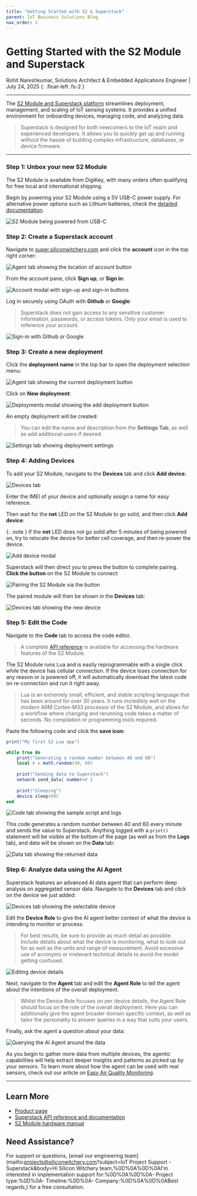 ```yaml
---
title: "Getting Started with S2 & Superstack"
parent: IoT Business Solutions Blog
nav_order: 1
---
```


# **Getting Started with the S2 Module and Superstack**

Rohit Nareshkumar, Solutions Architect & Embedded Applications Engineer \| July 24, 2025
{: .float-left .fs-2 }

---

The [S2 Module and Superstack platform](https://www.siliconwitchery.com/s2-superstack) streamlines deployment, management, and scaling of IoT sensing systems. It provides a unified environment for onboarding devices, managing code, and analyzing data. 

> Superstack is designed for both newcomers to the IoT realm and experienced developers. It allows you to quickly get up and running without the hassle of building complex infrastructure, databases, or device firmware.

---

### Step 1: Unbox your new S2 Module

The S2 Module is available from DigiKey, with many orders often qualifying for free local and international shipping.

Begin by powering your S2 Module using a 5V USB-C power supply. For alternative power options such as Lithium batteries, check the [detailed documentation](/pages/s2-module#power--battery-interface).

![S2 Module being powered from USB-C](/assets/images/blog/getting-started-with-s2-superstack-s2-power-input.png)

### Step 2: Create a Superstack account

Navigate to [super.siliconwitchery.com](https://super.siliconwitchery.com) and click the **account** icon in the top right corner:

![Agent tab showing the location of account button](/assets/images/blog/getting-started-with-s2-superstack-account-button.png)

From the account pane, click **Sign up**, or **Sign in**:

![Account modal with sign-up and sign-in buttons](/assets/images/blog/getting-started-with-s2-superstack-account-modal.png)

Log in securely using OAuth with **Github** or **Google**:

> Superstack does not gain access to any sensitive customer information, passwords, or access tokens. Only your email is used to reference your account.

![Sign-in with Github or Google](/assets/images/blog/getting-started-with-s2-superstack-sign-in.png)

### Step 3: Create a new deployment

Click the **deployment name** in the top bar to open the deployment selection menu:

![Agent tab showing the current deployment button](/assets/images/blog/getting-started-with-s2-superstack-deployments-button.png)

Click on **New deployment**:

![Deployments modal showing the add deployment button](/assets/images/blog/getting-started-with-s2-superstack-step-add-deployment.png)

An empty deployment will be created:

> You can edit the name and description from the **Settings Tab**, as well as add additional users if desired.

![Settings tab showing deployment settings](/assets/images/blog/getting-started-with-s2-superstack-edit-deployment.png)

### Step 4: Adding Devices

To add your S2 Module, navigate to the **Devices** tab and click **Add device**:

![Devices tab](/assets/images/blog/getting-started-with-s2-superstack-devices-tab.png)

Enter the IMEI of your device and optionally assign a name for easy reference. 

Then wait for the **net** LED on the S2 Module to go solid, and then click **Add device**:

{: .note }
If the **net** LED does not go solid after 5 minutes of being powered on, try to relocate the device for better cell coverage, and then re-power the device.

![Add device modal](/assets/images/blog/getting-started-with-s2-superstack-add-device.png)

Superstack will then direct you to press the button to complete pairing. **Click the button** on the S2 Module to connect:

![Pairing the S2 Module via the button](/assets/images/blog/getting-started-with-s2-superstack-s2-clicking-button.png)

The paired module will then be shown in the **Devices** tab:

![Devices tab showing the new device](/assets/images/blog/getting-started-with-s2-superstack-added-to-deployment.png)

### Step 5: Edit the Code

Navigate to the **Code** tab to access the code editor. 

> A complete [API reference](/pages/superstack/) is available for accessing the hardware features of the S2 Module.

The S2 Module runs Lua and is easily reprogrammable with a single click while the device has cellular connection. If the device loses connection for any reason or is powered off, it will automatically download the latest code on re-connection and run it right away.

> Lua is an extremely small, efficient, and stable scripting language that has been around for over 30 years. It runs incredibly well on the modern ARM Cortex-M33 processor of the S2 Module, and allows for a workflow where changing and rerunning code takes a matter of seconds. No compilation or programming tools required.

Paste the following code and click the **save icon**:

```lua
print("My first S2 Lua app")

while true do
    print("Generating a random number between 40 and 60")
    local r = math.random(40, 60)
    
    print("Sending data to Superstack")
    network.send_data{ number=r }
    
    print("Sleeping")
    device.sleep(60)
end
```

![Code tab showing the sample script and logs](/assets/images/blog/getting-started-with-s2-superstack-code-tab.png)

This code generates a random number between 40 and 60 every minute and sends the value to Superstack. Anything logged with a `print()` statement will be visible at the bottom of the page (as well as from the **Logs** tab), and data will be shown on the **Data** tab:

![Data tab showing the returned data](/assets/images/blog/getting-started-with-s2-superstack-data-tab.png)

### Step 6: Analyze data using the AI Agent

Superstack features an advanced AI data agent that can perform deep analysis on aggregated sensor data. Navigate to the **Devices** tab and click on the device we just added:

![Devices tab showing the selectable device](/assets/images/blog/getting-started-with-s2-superstack-selectable-device.png)

Edit the **Device Role** to give the AI agent better context of what the device is intending to monitor or process:

> For best results, be sure to provide as much detail as possible. Include details about what the device is monitoring, what to look out for as well as the units and range of measurement. Avoid excessive use of acronyms or irrelevant technical details to avoid the model getting confused.

![Editing device details](/assets/images/blog/getting-started-with-s2-superstack-edit-device.png)

Next, navigate to the **Agent** tab and edit the **Agent Role** to tell the agent about the intentions of the overall deployment.

> Whilst the Device Role focuses on per device details, the Agent Role should focus on the role of the overall deployment. Here you can additionally give the agent broader domain specific context, as well as tailor the personality to answer queries in a way that suits your users.

Finally, ask the agent a question about your data:

![Querying the AI Agent around the data](/assets/images/blog/getting-started-with-s2-superstack-agent-usage.png)

As you begin to gather more data from multiple devices, the agentic capabilities will help extract deeper insights and patterns as picked up by your sensors. To learn more about how the agent can be used with real sensors, check out our article on [Easy Air Quality Monitoring](/pages/blog/easy-air-quality-monitoring-with-superstack).

---

## Learn More

- [Product page](https://www.siliconwitchery.com/s2-superstack)
- [Superstack API reference and documentation](/pages/superstack/)
- [S2 Module hardware manual](/pages/s2-module)

## Need Assistance?

For support or questions, [email our engineering team](mailto:projects@siliconwitchery.com?subject=IoT Project Support - Superstack&amp;body=Hi Silicon Witchery team,%0D%0A%0D%0AI'm interested in implementation support for:%0D%0A%0D%0A- Project type:%0D%0A- Timeline:%0D%0A- Company:%0D%0A%0D%0ABest regards,) for a free consultation.